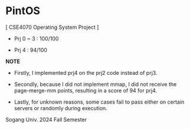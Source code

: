 # PintOS

[ CSE4070 Operating System Project ]

- Prj 0 ~ 3 : 100/100

- Prj 4 : 94/100
  
**NOTE**

- Firstly, I implemented prj4 on the prj2 code instead of prj3.

- Secondly, because I did not implement mmap, I did not receive the page-merge-mm points, resulting in a score of 94 for prj4.

- Lastly, for unknown reasons, some cases fail to pass either on certain servers or randomly during execution.

Sogang Univ. 2024 Fall Semester
